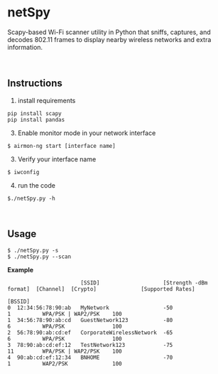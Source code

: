 # netSpy
Scapy-based Wi-Fi scanner utility in Python that sniffs, captures, and decodes 802.11 frames to display nearby wireless networks and extra information. 


<br>

## Instructions

1. install requirements
```
pip install scapy
pip install pandas
```
3. Enable monitor mode in your network interface

```
$ airmon-ng start [interface name]
```

3. Verify your interface name

```
$ iwconfig
```

4. run the code
```
$./netSpy.py -h 
```

<br>

## Usage

```
$ ./netSpy.py -s
$ ./netSpy.py --scan
```

**Example**

```
                       [SSID]                    [Strength -dBm format]  [Channel]  [Crypto]              [Supported Rates]
             
[BSSID]  
0  12:34:56:78:90:ab   MyNetwork                 -50                      1          WPA/PSK | WAP2/PSK    100  
1  34:56:78:90:ab:cd   GuestNetwork123           -80                      6          WPA/PSK               100
2  56:78:90:ab:cd:ef   CorporateWirelessNetwork  -65                      6          WPA/PSK               100
3  78:90:ab:cd:ef:12   TestNetwork123            -75                      11         WPA/PSK | WAP2/PSK    100
4  90:ab:cd:ef:12:34   BNHOME                    -70                      1          WAP2/PSK              100

```

<br>

